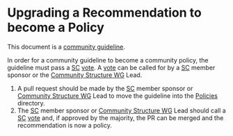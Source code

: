 # Upgrading a Recommendation to become a Policy

This document is a [community guideline].

In order for a community guideline to become a community policy, the guideline must pass a [SC] [vote]. A [vote] can be called for by a [SC] member sponsor or the [Community Structure WG] Lead.

1. A pull request should be made by the [SC] member sponsor or [Community Structure WG] Lead to move the guideline into the [Policies] directory.
2. The [SC] member sponsor or [Community Structure WG] Lead should call a [SC] [vote] and, if approved by the majority, the PR can be merged and the recommendation is now a policy.

[community guideline]: ./README.md
[Policies]: ../community-policies
[vote]: ../governance/steering/charter.md#voting
[SC]: ../governance/community-structure.md#steering-committee
[Community Structure WG]: ../governance/community-structure.md#working-groups
